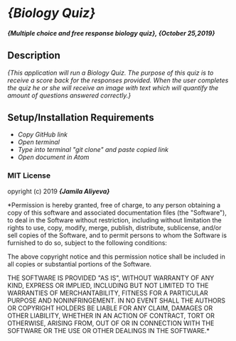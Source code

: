 # _{Biology Quiz}_

#### _{Multiple choice and free response biology quiz}, {October 25,2019}_


## Description

_{This application will run a Biology Quiz. The purpose of this quiz is to receive a score back for the responses provided. When the user completes the quiz he or she will receive an image with text which will quantify the amount of questions answered correctly.}_

## Setup/Installation Requirements

* _Copy GitHub link_
* _Open terminal_
* _Type into terminal "git clone" and paste copied link_
* _Open document in Atom_



### MIT License
opyright (c) 2019 **_{Jamila Aliyeva}_**

*Permission is hereby granted, free of charge, to any person obtaining a copy
of this software and associated documentation files (the "Software"), to deal
in the Software without restriction, including without limitation the rights
to use, copy, modify, merge, publish, distribute, sublicense, and/or sell
copies of the Software, and to permit persons to whom the Software is
furnished to do so, subject to the following conditions:

The above copyright notice and this permission notice shall be included in all
copies or substantial portions of the Software.

THE SOFTWARE IS PROVIDED "AS IS", WITHOUT WARRANTY OF ANY KIND, EXPRESS OR
IMPLIED, INCLUDING BUT NOT LIMITED TO THE WARRANTIES OF MERCHANTABILITY,
FITNESS FOR A PARTICULAR PURPOSE AND NONINFRINGEMENT. IN NO EVENT SHALL THE
AUTHORS OR COPYRIGHT HOLDERS BE LIABLE FOR ANY CLAIM, DAMAGES OR OTHER
LIABILITY, WHETHER IN AN ACTION OF CONTRACT, TORT OR OTHERWISE, ARISING FROM,
OUT OF OR IN CONNECTION WITH THE SOFTWARE OR THE USE OR OTHER DEALINGS IN THE
SOFTWARE.*
